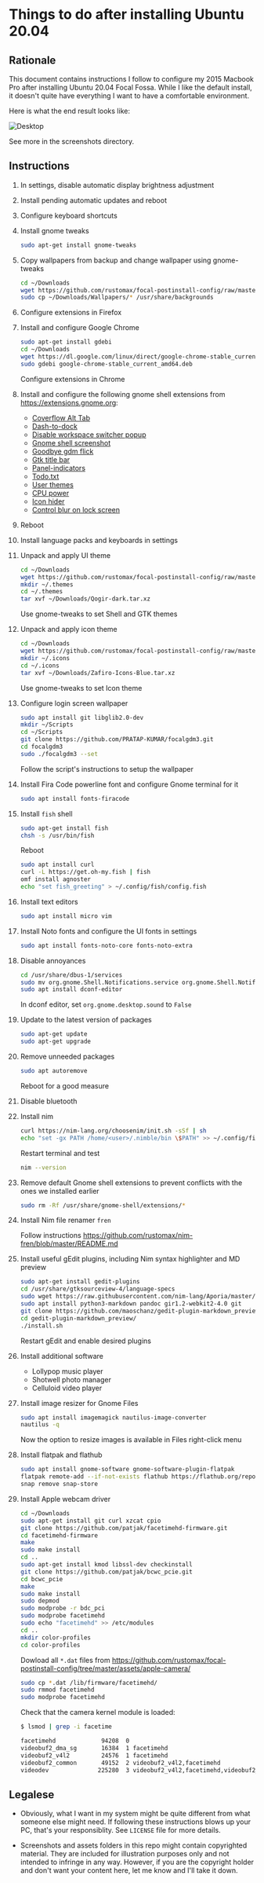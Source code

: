 # Things to do after installing Ubuntu 20.04

## Rationale

This document contains instructions I follow to configure my 2015 Macbook Pro after installing Ubuntu 20.04 Focal Fossa. While I like the default install, it doesn't quite have everything I want to have a comfortable environment.

Here is what the end result looks like:

![Desktop](screenshots/desktop.png)

See more in the screenshots directory.

## Instructions

1. In settings, disable automatic display brightness adjustment

1. Install pending automatic updates and reboot

1. Configure keyboard shortcuts

1. Install gnome tweaks

    ```sh
    sudo apt-get install gnome-tweaks
    ```

1. Copy wallpapers from backup and change wallpaper using gnome-tweaks

    ```sh
    cd ~/Downloads
    wget https://github.com/rustomax/focal-postinstall-config/raw/master/assets/futuristic-72C0.jpg
    sudo cp ~/Downloads/Wallpapers/* /usr/share/backgrounds
    ```
    
1. Configure extensions in Firefox

1. Install and configure Google Chrome

    ```sh
    sudo apt-get install gdebi
    cd ~/Downloads
    wget https://dl.google.com/linux/direct/google-chrome-stable_current_amd64.deb
    sudo gdebi google-chrome-stable_current_amd64.deb
    ```

    Configure extensions in Chrome

1. Install and configure the following gnome shell extensions from https://extensions.gnome.org:

    * [Coverflow Alt Tab](https://extensions.gnome.org/extension/97/coverflow-alt-tab/)
    * [Dash-to-dock](https://extensions.gnome.org/extension/307/dash-to-dock/)
    * [Disable workspace switcher popup](https://extensions.gnome.org/extension/959/disable-workspace-switcher-popup/)
    * [Gnome shell screenshot](https://extensions.gnome.org/extension/1112/screenshot-tool/)
    * [Goodbye gdm flick](https://extensions.gnome.org/extension/3037/good-bye-gdm-flick/)
    * [Gtk title bar](https://extensions.gnome.org/extension/1732/gtk-title-bar/)
    * [Panel-indicators](https://extensions.gnome.org/extension/3022/panel-indicators/)
    * [Todo.txt](https://extensions.gnome.org/extension/570/todotxt/)
    * [User themes](https://extensions.gnome.org/extension/19/user-themes/)
    * [CPU power](https://extensions.gnome.org/extension/945/cpu-power-manager/)
    * [Icon hider](https://github.com/ikalnitsky/gnome-shell-extension-icon-hider)
    * [Control blur on lock screen](https://extensions.gnome.org/extension/2935/control-blur-effect-on-lock-screen/)
    
1. Reboot

1. Install language packs and keyboards in settings

1. Unpack and apply UI theme

    ```sh
    cd ~/Downloads
    wget https://github.com/rustomax/focal-postinstall-config/raw/master/assets/Qogir-dark.tar.xz
    mkdir ~/.themes
    cd ~/.themes
    tar xvf ~/Downloads/Qogir-dark.tar.xz
    ```

    Use gnome-tweaks to set Shell and GTK themes

1. Unpack and apply icon theme

    ```sh
    cd ~/Downloads
    wget https://github.com/rustomax/focal-postinstall-config/raw/master/assets/Zafiro-Icons-Blue.tar.xz
    mkdir ~/.icons
    cd ~/.icons
    tar xvf ~/Downloads/Zafiro-Icons-Blue.tar.xz
    ```

    Use gnome-tweaks to set Icon theme

1. Configure login screen wallpaper

    ```sh
    sudo apt install git libglib2.0-dev
    mkdir ~/Scripts
    cd ~/Scripts
    git clone https://github.com/PRATAP-KUMAR/focalgdm3.git
    cd focalgdm3
    sudo ./focalgdm3 --set
    ```

    Follow the script's instructions to setup the wallpaper

1. Install Fira Code powerline font and configure Gnome terminal for it

    ```sh
    sudo apt install fonts-firacode
    ```

1. Install `fish` shell

    ```sh
    sudo apt-get install fish
    chsh -s /usr/bin/fish
    ```
    
    Reboot
    
    ```sh
    sudo apt install curl
    curl -L https://get.oh-my.fish | fish
    omf install agnoster
    echo "set fish_greeting" > ~/.config/fish/config.fish
    ```    

1. Install text editors

    ```sh
    sudo apt install micro vim
    ```
    
1. Install Noto fonts and configure the UI fonts in settings

    ```sh
    sudo apt install fonts-noto-core fonts-noto-extra
    ```

1. Disable annoyances

    ```sh
    cd /usr/share/dbus-1/services
    sudo mv org.gnome.Shell.Notifications.service org.gnome.Shell.Notifications.service.disabled
    sudo apt install dconf-editor
    ```

    In dconf editor, set `org.gnome.desktop.sound` to `False`


1. Update to the latest version of packages

    ```sh
    sudo apt-get update
    sudo apt-get upgrade
    ```
    
1. Remove unneeded packages

    ```sh
    sudo apt autoremove
    ```
        
    Reboot for a good measure

1. Disable bluetooth

1. Install nim

    ```sh
    curl https://nim-lang.org/choosenim/init.sh -sSf | sh
    echo "set -gx PATH /home/<user>/.nimble/bin \$PATH" >> ~/.config/fish/config.fish
    ```
    
    Restart terminal and test
    ```sh
    nim --version
    ```

1. Remove default Gnome shell extensions to prevent conflicts with the ones we installed earlier

    ```sh
    sudo rm -Rf /usr/share/gnome-shell/extensions/*
    ```

1. Install Nim file renamer `fren`

    Follow instructions https://github.com/rustomax/nim-fren/blob/master/README.md
    
1. Install useful gEdit plugins, including Nim syntax highlighter and MD preview

    ```sh
    sudo apt-get install gedit-plugins
    cd /usr/share/gtksourceview-4/language-specs
    sudo wget https://raw.githubusercontent.com/nim-lang/Aporia/master/share/gtksourceview-2.0/language-specs/nim.lang
    sudo apt install python3-markdown pandoc gir1.2-webkit2-4.0 git
    git clone https://github.com/maoschanz/gedit-plugin-markdown_preview
    cd gedit-plugin-markdown_preview/
    ./install.sh
    ```

    Restart gEdit and enable desired plugins
    
1. Install additional software
    * Lollypop music player
    * Shotwell photo manager
    * Celluloid video player

1. Install image resizer for Gnome Files

    ```sh
    sudo apt install imagemagick nautilus-image-converter
    nautilus -q
    ```
    
    Now the option to resize images is available in Files right-click menu


1. Install flatpak and flathub

    ```sh
    sudo apt install gnome-software gnome-software-plugin-flatpak
    flatpak remote-add --if-not-exists flathub https://flathub.org/repo/flathub.flatpakrepo
    snap remove snap-store
    ```

1. Install Apple webcam driver

    ```sh
    cd ~/Downloads
    sudo apt-get install git curl xzcat cpio
    git clone https://github.com/patjak/facetimehd-firmware.git
    cd facetimehd-firmware
    make
    sudo make install
    cd ..
    sudo apt-get install kmod libssl-dev checkinstall
    git clone https://github.com/patjak/bcwc_pcie.git
    cd bcwc_pcie
    make
    sudo make install
    sudo depmod
    sudo modprobe -r bdc_pci
    sudo modprobe facetimehd
    sudo echo "facetimehd" >> /etc/modules
    cd ..
    mkdir color-profiles
    cd color-profiles
    ```
    
    Dowload all `*.dat` files from https://github.com/rustomax/focal-postinstall-config/tree/master/assets/apple-camera/
    
    ```sh
    sudo cp *.dat /lib/firmware/facetimehd/
    sudo rmmod facetimehd
    sudo modprobe facetimehd
    ```
    
    Check that the camera kernel module is loaded:
    
    ```sh
    $ lsmod | grep -i facetime
    
    facetimehd             94208  0
    videobuf2_dma_sg       16384  1 facetimehd
    videobuf2_v4l2         24576  1 facetimehd
    videobuf2_common       49152  2 videobuf2_v4l2,facetimehd
    videodev              225280  3 videobuf2_v4l2,facetimehd,videobuf2_common
    ```

## Legalese

* Obviously, what I want in my system might be quite different from what someone else might need. If following these instructions blows up your PC, that's your responsiblity. See `LICENSE` file for more details.

* Screenshots and assets folders in this repo might contain copyrighted material. They are included for illustration purposes only and not intended to infringe in any way. However, if you are the copyright holder and don't want your content here, let me know and I'll take it down.


